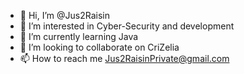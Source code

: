 - 👋 Hi, I’m @Jus2Raisin
- 👀 I’m interested in Cyber-Security and development
- 🌱 I’m currently learning Java
- 💞️ I’m looking to collaborate on CriZelia 
- 📫 How to reach me Jus2RaisinPrivate@gmail.com


